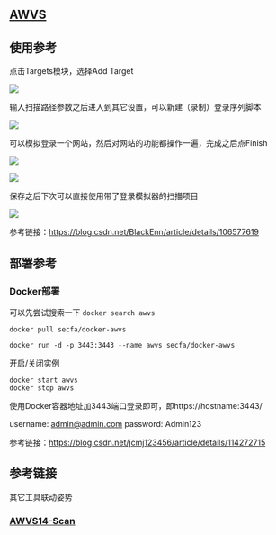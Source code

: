 ## [AWVS]()

## 使用参考



点击Targets模块，选择Add Target

![](https://static.miacraft.cn/github/security_collection/awvs/select_target.png)

输入扫描路径参数之后进入到其它设置，可以新建（录制）登录序列脚本

![](https://static.miacraft.cn/github/security_collection/awvs/new_login_record.png)

可以模拟登录一个网站，然后对网站的功能都操作一遍，完成之后点Finish

![](https://static.miacraft.cn/github/security_collection/awvs/after_login.png)



![](https://static.miacraft.cn/github/security_collection/awvs/recorded_lcr.png)

保存之后下次可以直接使用带了登录模拟器的扫描项目

![](https://static.miacraft.cn/github/security_collection/awvs/run_scan.png)





参考链接：https://blog.csdn.net/BlackEnn/article/details/106577619



## 部署参考

### Docker部署

可以先尝试搜索一下 `docker search awvs` 

```
docker pull secfa/docker-awvs
```

```
docker run -d -p 3443:3443 --name awvs secfa/docker-awvs
```

开启/关闭实例

```
docker start awvs
docker stop awvs
```

使用Docker容器地址加3443端口登录即可，即https://hostname:3443/

username: admin@admin.com
password: Admin123

参考链接：https://blog.csdn.net/jcmj123456/article/details/114272715

## 参考链接

其它工具联动姿势

### **[AWVS14-Scan](https://github.com/test502git/awvs14-scan)**
